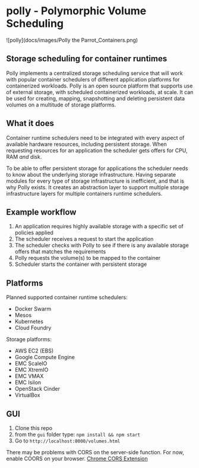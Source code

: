 # polly - Polymorphic Volume Scheduling

![polly](docs/images/Polly the Parrot_Containers.png)

## Storage scheduling for container runtimes

Polly implements a centralized storage scheduling service that will work with popular container schedulers of different application platforms for containerized workloads. Polly is an open source platform that supports use of external storage, with scheduled containerized workloads, at scale. It can be used for creating, mapping, snapshotting and deleting persistent data volumes on a multitude of storage platforms.

## What it does

Container runtime schedulers need to be integrated with every aspect of available hardware resources, including persistent storage. When requesting resources for an application the scheduler gets offers for CPU, RAM _and_ disk.

To be able to offer persistent storage for applications the scheduler needs to know about the underlying storage infrastructure. Having separate modules for every type of storage infrastructure is inefficient, and that is why Polly exists. It creates an abstraction layer to support multiple storage infrastructure layers for multiple containers runtime schedulers.

## Example workflow

1. An application requires highly available storage with a specific set of policies applied
1. The scheduler receives a request to start the application
3. The scheduler checks with Polly to see if there is any available storage offers that matches the requirements
4. Polly requests the volume(s) to be mapped to the container
5. Scheduler starts the container with persistent storage

## Platforms
Planned supported container runtime schedulers:
 - Docker Swarm
 - Mesos
 - Kubernetes
 - Cloud Foundry

Storage platforms:
 - AWS EC2 (EBS)
 - Google Compute Engine
 - EMC ScaleIO
 - EMC XtremIO
 - EMC VMAX
 - EMC Isilon
 - OpenStack Cinder
 - VirtualBox

## GUI

1. Clone this repo
2. from the `gui` folder type: `npm install && npm start`
3. Go to `http://localhost:8000/volumes.html`

There may be problems with CORS on the server-side function. For now, enable COORS on your browser. [Chrome CORS Extension](https://chrome.google.com/webstore/detail/allow-control-allow-origi/nlfbmbojpeacfghkpbjhddihlkkiljbi?hl=en)
